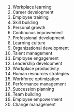 1. Workplace learning
2. Career development
3. Employee training
4. Skill building
5. Personal growth
6. Continuous improvement
7. Professional development
8. Learning culture
9. Organizational development
10. Talent management
11. Employee engagement
12. Leadership development
13. Workplace productivity
14. Human resources strategies
15. Workforce optimization
16. Performance management
17. Succession planning
18. Team building
19. Employee empowerment
20. Change management
